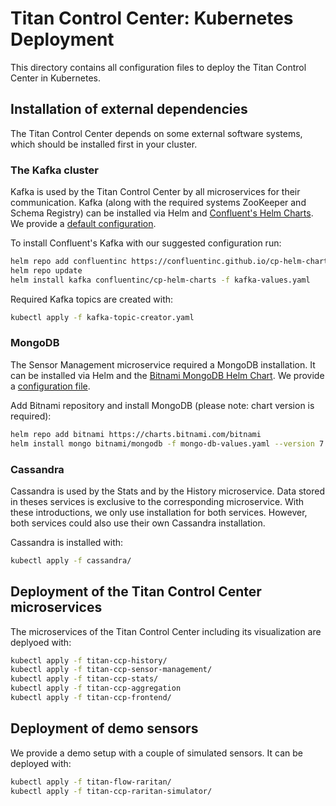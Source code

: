 # Titan Control Center: Kubernetes Deployment

This directory contains all configuration files to deploy the Titan Control Center in Kubernetes.

## Installation of external dependencies

The Titan Control Center depends on some external software systems, which should be installed first in your cluster.

### The Kafka cluster

Kafka is used by the Titan Control Center by all microservices for their communication. Kafka (along with the required systems ZooKeeper and Schema Registry) can be installed via Helm and [Confluent's Helm Charts](https://github.com/confluentinc/cp-helm-charts). We provide a [default configuration](infrastructure/kafka/values.yaml).

To install Confluent's Kafka with our suggested configuration run:

```sh
helm repo add confluentinc https://confluentinc.github.io/cp-helm-charts/
helm repo update
helm install kafka confluentinc/cp-helm-charts -f kafka-values.yaml
```

Required Kafka topics are created with:

```sh
kubectl apply -f kafka-topic-creator.yaml
```

### MongoDB

The Sensor Management microservice required a MongoDB installation. It can be installed via Helm and the [Bitnami MongoDB Helm Chart](https://github.com/bitnami/charts/tree/master/bitnami/mongodb). We provide a [configuration file](mongo-db-values.yaml).

Add Bitnami repository and install MongoDB (please note: chart version is required):

```sh
helm repo add bitnami https://charts.bitnami.com/bitnami
helm install mongo bitnami/mongodb -f mongo-db-values.yaml --version 7.8.10
```

### Cassandra

Cassandra is used by the Stats and by the History microservice. Data stored in theses services is exclusive to the corresponding microservice. With these introductions, we only use installation for both services. However, both services could also use their own Cassandra installation.

Cassandra is installed with:

```sh
kubectl apply -f cassandra/
```


## Deployment of the Titan Control Center microservices

The microservices of the Titan Control Center including its visualization are deplyoed with:

```sh
kubectl apply -f titan-ccp-history/
kubectl apply -f titan-ccp-sensor-management/
kubectl apply -f titan-ccp-stats/
kubectl apply -f titan-ccp-aggregation
kubectl apply -f titan-ccp-frontend/
```


## Deployment of demo sensors

We provide a demo setup with a couple of simulated sensors. It can be deployed with:

```sh
kubectl apply -f titan-flow-raritan/
kubectl apply -f titan-ccp-raritan-simulator/
```
